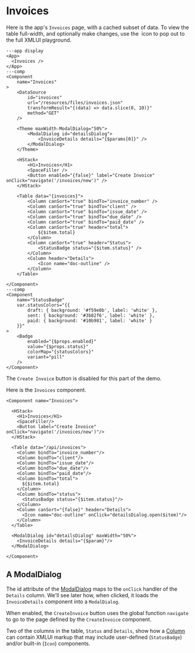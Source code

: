 # Invoices

Here is the app's `Invoices` page, with a cached subset of data. To view the table full-width, and optionally make changes, use the <img src="/resources/pg-popout.svg" alt="" class="_htmlImage_1usjo_351" style="display: inline;"> icon to pop out to the full XMLUI playground.


```xmlui-pg  noHeader
---app display
<App>
  <Invoices />
</App>
---comp
<Component
    name="Invoices"
>
    <DataSource
        id="invoices"
        url="/resources/files/invoices.json"
        transformResult="{(data) => data.slice(0, 10)}"
        method="GET"
    />

    <Theme maxWidth-ModalDialog="50%">
        <ModalDialog id="detailsDialog">
            <InvoiceDetails details="{$params[0]}" />
        </ModalDialog>
    </Theme>

    <HStack>
        <H1>Invoices</H1>
        <SpaceFiller />
        <Button enabled="{false}" label="Create Invoice" onClick="navigate('/invoices/new')" />
    </HStack>

    <Table data="{invoices}">
        <Column canSort="true" bindTo="invoice_number" />
        <Column canSort="true" bindTo="client" />
        <Column canSort="true" bindTo="issue_date" />
        <Column canSort="true" bindTo="due_date" />
        <Column canSort="true" bindTo="paid_date" />
        <Column canSort="true" header="total">
            ${$item.total}
        </Column>
        <Column canSort="true" header="Status">
            <StatusBadge status="{$item.status}" />
        </Column>
        <Column header="Details">
            <Icon name="doc-outline" />
        </Column>
    </Table>

</Component>
---comp
<Component
    name="StatusBadge"
    var.statusColors="{{
        draft: { background: '#f59e0b', label: 'white' },
        sent: { background: '#3b82f6', label: 'white' },
        paid: { background: '#10b981', label: 'white' }
    }}"
>
    <Badge
        enabled="{$props.enabled}"
        value="{$props.status}"
        colorMap="{statusColors}"
        variant="pill"
    />
</Component>
```

The `Create Invoice` button is disabled for this part of the demo.

Here is the `Invoices` component.

```xmlui /detailsDialog/
<Component name="Invoices">

  <HStack>
    <H1>Invoices</H1>
    <SpaceFiller/>
    <Button label="Create Invoice" onClick="navigate('/invoices/new')"/>
  </HStack>

  <Table data="/api/invoices">
    <Column bindTo="invoice_number"/>
    <Column bindTo="client"/>
    <Column bindTo="issue_date"/>
    <Column bindTo="due_date"/>
    <Column bindTo="paid_date"/>
    <Column bindTo="total">
      ${$item.total}
    </Column>
    <Column bindTo="status">
      <StatusBadge status="{$item.status}"/>
    </Column>
    <Column canSort="{false}" header="Details">
      <Icon name="doc-outline" onClick="detailsDialog.open($item)"/>
    </Column>
  </Table>

  <ModalDialog id="detailsDialog" maxWidth="50%">
    <InvoiceDetails details="{$param}"/>
  </ModalDialog>

</Component>
```

## A ModalDialog

The id attribute of the [ModalDialog](/components/ModalDialog) maps to the `onClick` handler of the `Details` column. We'll see later how, when clicked, it loads the `InvoiceDetails` component into a `ModalDialog`.

When enabled, the `CreateInvoice` button uses the global function `navigate` to go to the page defined by the `CreateInvoice` component.

Two of the columns in the table, `Status` and `Details`, show how a [Column](/components/Column) can contain XMLUI markup that may include user-defined (`StatusBadge`) and/or built-in (`Icon`) components.


